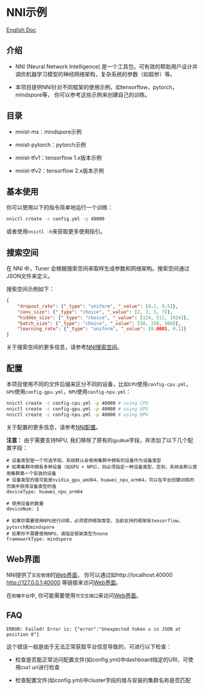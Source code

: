 # NNI示例

[English Doc](README.md)


## 介绍
- NNI (Neural Network Intelligence) 是一个工具包，可有效的帮助用户设计并调优机器学习模型的神经网络架构，复杂系统的参数（如超参）等。

- 本项目提供NNI针对不同框架的使用示例，如tensorflow，pytorch，mindspore等， 你可以参考这些示例来创建自己的训练。


## 目录

- mnist-ms：mindspore示例

- mnist-pytorch：pytorch示例

- mnist-tfv1：tensorflow 1.x版本示例

- mnist-tfv2：tensorflow 2.x版本示例


## 基本使用

你可以使用以下的指令简单地运行一个训练：

``` bash
nnictl create -c config.yml -p 40000
```

或者使用`nnictl -h`来获取更多使用指引。


## 搜索空间

在 NNI 中，Tuner 会根据搜索空间来取样生成参数和网络架构。搜索空间通过JSON文件来定义。

搜索空间示例如下：

``` json
{
    "dropout_rate": {"_type": "uniform", "_value": [0.1, 0.5]},
    "conv_size": {"_type": "choice", "_value": [2, 3, 5, 7]},
    "hidden_size": {"_type": "choice", "_value": [124, 512, 1024]},
    "batch_size": {"_type": "choice", "_value": [50, 250, 500]},
    "learning_rate": {"_type": "uniform", "_value": [0.0001, 0.1]}
}
```

关于搜索空间的更多信息，请参考[NNI搜索空间](https://nni.readthedocs.io/zh/stable/Tutorial/SearchSpaceSpec.html "NNI搜索空间")。


## 配置

本项目使用不同的文件后缀来区分不同的设备，比如`CPU`使用`config-cpu.yml`，`GPU`使用`config-gpu.yml`，`NPU`使用`config-npu.yml`：

``` bash
nnictl create -c config-cpu.yml -p 40000 # using CPU
nnictl create -c config-gpu.yml -p 40000 # using GPU
nnictl create -c config-npu.yml -p 40000 # using NPU
```

关于配置的更多信息，请参考[NNI配置](https://nni.readthedocs.io/zh/stable/Tutorial/ExperimentConfig.html "NNI配置")。

**注意：** 由于需要支持NPU, 我们移除了原有的`gpuNum`字段，并添加了以下几个配置字段：

```
# 设备类型是一个可选字段，系统默认会使用集群中拥有的设备作为设备类型
# 如果集群中拥有多种设备（如GPU + NPU），则必须指定一种设备类型，否则，系统会默认使用集群第一个安装的设备
# 设备类型的值可能是nvidia_gpu_amd64，huawei_npu_arm64，可以在平台创建训练的页面中获得设备类型的值
deviceType: huawei_npu_arm64

# 使用设备的数量
deviceNum: 1

# 如果你需要使用NPU进行训练，必须提供框架类型，当前支持的框架有tensorflow，pytorch和mindspore
# 如果你不需要使用NPU，请指定框架类型为none
frameworkType: mindspore
```


## Web界面

NNI提供了`实验管理`的[Web界面](https://nni.readthedocs.io/zh/stable/Tutorial/WebUI.html "Web界面")， 你可以通过如http://localhost:40000 http://127.0.0.1:40000 等链接来访问[Web界面](https://nni.readthedocs.io/zh/stable/Tutorial/WebUI.html "Web界面")。

在`依瞳平台`中, 你可能需要使用`可交互端口`来访问[Web界面](https://nni.readthedocs.io/zh/stable/Tutorial/WebUI.html "Web界面")。

## FAQ

`ERROR: Failed! Error is: {"error":"Unexpected token u in JSON at position 0"}`

这个错误一般是由于无法正常获取平台信息导致的，可进行以下检查：

- 检查是否能正常访问配置文件(如config.yml)中dashboard指定的URI，可使用curl uri进行检查

- 检查配置文件(如config.yml)中cluster字段的值与安装的集群名称是否匹配